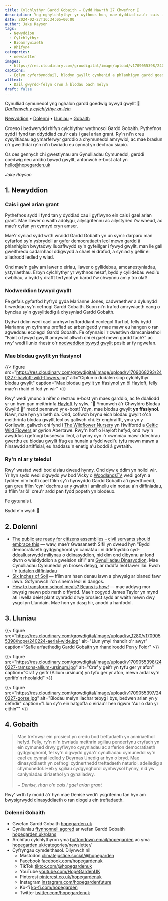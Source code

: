 ```yaml
---
title: Cylchlythyr Gardd Gobaith — Dydd Mawrth 27 Chwefror 🌸
description: Yng nghylchlythyr yr wythnos hon, mae dyddiad cau'r cais i gael arian grant ar y gorwel, nodweddion bywyd gwyllt, WoodlandsTV, a blodau gwyllt mewn ffasiwn
date: 2024-02-27T16:34:05+00:00
author: Jake Rayson 
tags: 
  - Newyddion
  - Cylchlythyr
  - Bioamrywiaeth
  - Rhifyn4
categories: 
  - newsletter
images: 
  - https://res.cloudinary.com/growdigital/image/upload/v1709055398/240227-saxifrage.jpg
captions: 
  - Eglyn cyferbynddail, blodyn gwyllt cynhenid a phlanhigyn gardd goedwig
alttext: 
  - Dail gwyrdd-felyn crwn â blodau bach melyn
draft: false
---
```


Cynulliad cymunedol yng nghalon gardd goedwig bywyd gwyllt 💚<br>
_[Darllenwch y cylchlythyr ar-lein](https://hopegarden.uk/blog/240227-newsletter)_

[Newyddion](#1-news) • [Dolenni](#2-links) • [Lluniau](#3-photos) • [Gobaith](#4-hope-links)

Croeso i bedwerydd rhifyn cylchlythyr wythnosol Gardd Gobaith. Pythefnos sydd i fynd tan ddyddiad cau'r cais i gael arian grant. Ry'n ni'n creu cysylltiadau ag ymarferwyr garddio a chymunedol amrywiol, ac mae braslun o'r gweithdai ry'n ni'n bwriadu eu cynnal yn dechrau siapio.

Os oes gennych chi gwestiynau am Gynulliadau Cymunedol, gerddi coedwig neu arddio bywyd gwyllt, anfonwch e-bost ataf yn <hello@hopegarden.uk>

_Jake Rayson_

## 1. Newyddion

### Cais i gael arian grant

Pythefnos sydd i fynd tan y dyddiad cau i gyflwyno ein cais i gael arian grant. Mae llawer o waith adolygu, ailysgrifennu ac ailystyried i'w wneud, ac mae'r cyfan yn cymryd cryn amser.

Mae'r syniad sydd wrth wraidd Gardd Gobaith yn un syml: darparu man cyfarfod sy'n ysbrydoli ar gyfer democratiaeth leol mewn gardd â phlanhigion bwytadwy lluosflwydd sy'n gyfeillgar i fywyd gwyllt, man lle gall gweithredu cadarnhaol ddigwydd a chael ei drafod, a syniad y gellir ei ailadrodd ledled y wlad.

Ond mae'n galw am lawer o eiriau, llawer o gyllidebau, amcanestyniadau, ystyriaethau. Erbyn cylchlythyr yr wythnos nesaf, bydd y cyllidebau wedi'u cwblhau, a bydd y drafft terfynol yn barod i'w chwynnu am y tro olaf!

### Nodweddion bywyd gwyllt

Fe gefais gyfarfod hyfryd gyda Marianne Jones, cadwraethwr a dylunydd tirweddau sy'n cefnogi Gardd Gobaith. Buon ni'n trafod amrywiaeth eang o bynciau sy'n gysylltiedig â chysyniad Gardd Gobaith.

Dydw i ddim wedi cael unrhyw hyfforddiant ecolegol ffurfiol, felly bydd Marianne yn cyfrannu profiad ac arbenigedd y mae mawr eu hangen o ran agweddau ecolegol Gardd Gobaith. Fe ofynnais i'r cwestiwn damcaniaethol “Faint o fywyd gwyllt amrywiol allwch chi ei gael mewn gardd fach?” ac rwy' wedi llunio rhestr o'r [nodweddion bywyd gwyllt](https://natureworks.org.uk/wildlife-features) posib ar fy ngwefan.

### Mae blodau gwyllt yn ffasiynol

{{< figure src="https://res.cloudinary.com/growdigital/image/upload/v1709068293/240227-hayloft-wild-flowers.jpg" alt="Ciplun o dudalen siop cylchlythyr blodau gwyllt" caption="Mae blodau gwyllt yn ffasiynol yn ôl Hayloft, felly mae'n rhaid ei fod yn wir" >}}

Rwy' wedi ymuno â nifer o restrau e-bost ym maes garddio, ac fe ddaliodd yr un hwn gan meithrinfa [Hayloft](https://hayloft.co.uk/) fy sylw. “🌸&nbsp;Ymunwch â'r Chwyldro Blodau Gwyllt!&nbsp;🌸” medd pennawd yr e-bost! Ydyn, mae blodau gwyllt **yn ffasiynol**. Nawr, mae hyn yn beth da. Ond, cofiwch brynu eich blodau gwyllt o'ch meithrinfa blodau gwyllt leol os gallwch chi. Er enghraifft, yma yn y Gorllewin, gallwch chi fynd i [The Wildflower Nursery](https://www.thewildflowernursery.co.uk/) yn Hwlffordd a [Celtic Wild Flowers](https://celticwildflowers.co.uk/) ar gyrion Abertawe. Rwy'n hoff o Hayloft hefyd, ond rwy'n awyddus i gefnogi busnesau lleol, a hynny cyn i'r cwmnïau mawr ddechrau gwerthu eu blodau gwyllt ffug eu hunain a fydd wedi'u tyfu mewn mawn a hinsawdd artiffisial, eu haddasu'n enetig a'u boddi â gwrtaith. 

### Ry'n ni ar y teledu!

Rwy' wastad wedi bod eisiau dweud hynny. Ond dyw e ddim yn hollol wir. Yr hyn sydd wedi digwydd yw bod Vicky o [WoodlandsTV](https://www.woodlands.co.uk/tv/) wedi gofyn a fydden ni'n hoffi cael ffilm sy'n hyrwyddo Gardd Gobaith a'i gwerthoedd, gan greu ffilm 'cyn' dechrau ar y gwaith i amlinellu ein nodau a'n diffiniadau, a ffilm 'ar ôl' creu'r ardd pan fydd popeth yn blodeuo. 

Fe gytunais i.

Bydd e'n wych 💚

## 2. Dolenni

* [The public are ready for citizens assemblies – civil servants should embrace this](https://www.civilserviceworld.com/news/article/citizens-assemblies-are-long-overdue-and-a-chance-to-change-the-way-government-works-for-the-better-28793) — waw, mae'r Gwasanaeth Sifil yn dweud hyn "Bydd democratiaeth gydgynghorol yn caniatáu i ni ddefnyddio cyd-ddeallusrwydd miliynau o ddinasyddion, nid dim ond dibynnu ar lond dwrn o wleidyddion a gweision sifil" am [Gynulliadau Dinasyddion](https://extinctionrebellion.uk/decide-together/citizens-assembly/). Mae Cynulliadau Cymunedol yn broses debyg, ar raddfa leol lawer llai. Ewch i'n [tudalen diffiniadau](/definitions/)
* [Six Inches of Soil](https://www.sixinchesofsoil.org/) — ffilm am haen denau iawn a phwysig ar blaned fawr iawn. Gofynnwch i'ch sinema leol ei dangos.
* [How to transform school meals? Beans is how!](https://hodmedods.co.uk/blogs/news/how-to-transform-school-meals-beans-is-how) — mae addysg mor bwysig mewn pob math o ffyrdd. Mae'r cogydd James Taylor yn mynd ati i wella deiet plant cynradd drwy brosiect sydd ar waith mewn dwy ysgol yn Llundain. Mae hon yn dasg hir, anodd a hanfodol.

## 3. Lluniau

{{< figure src="https://res.cloudinary.com/growdigital/image/upload/w_1280/v1709055398/hope/240224-aerial-wide.jpg" alt="Llun ymyl rhandir o'r awyr" caption="Safle arfaethedig Gardd Gobaith yn rhandiroedd Pen y Foidr" >}}

{{< figure src="https://res.cloudinary.com/growdigital/image/upload/v1709055398/240227-ramsons-allium-ursinum.jpg" alt="Craf y geifr yn tyfu ger yr afon" caption="Craf y geifr (Allium ursinum) yn tyfu ger yr afon, mewn ardal sy'n gorlifo'n rheolaidd" >}}

{{< figure src="https://res.cloudinary.com/growdigital/image/upload/v1709055397/240227-gorse.jpg" alt="Blodau melyn llachar tebyg i bys, bedwen arian yn y cefndir" caption="Llun sy'n ein hatgoffa o eiriau'r hen rigwm “Aur o dan yr eithin”" >}}

## 4. Gobaith

>  Mae trefnwyr ein prosiect yn credu bod treftadaeth yn anniriaethol hefyd. Felly, ry'n ni'n bwriadu meithrin sgiliau penderfynu cryfach yn ein cymuned drwy gyflwyno cysyniadau ac arferion democratiaeth gydgynghorol, fel sy'n digwydd gyda'r cynulliadau cymunedol sy'n cael eu cynnal ledled y Deyrnas Unedig ar hyn o bryd. Mae dinasyddiaeth yn cefnogi cydnerthedd treftadaeth naturiol, adeiledig a chymunedol. Heb y sgiliau cydgynghorol cynhwysol hynny, nid yw canlyniadau diriaethol yn gynaliadwy.<br><br>_~ Denise, rhan o'n cais i gael arian grant_

Rwy' wrth fy modd â'r hyn mae Denise wedi'i ysgrifennu fan hyn am bwysigrwydd dinasyddiaeth o ran diogelu ein treftadaeth.

### Dolenni Gobaith

* Gwefan Gardd Gobaith [hopegarden.uk](https://hopegarden.uk/)
* Cynlluniau [ffynhonnell agored](https://en.wikipedia.org/wiki/Open_source) ar wefan Gardd Gobaith [hopegarden.uk/plans](https://hopegarden.uk/plans)
* Archifau cylchlythyron yma [buttondown.email/hopegarden](https://buttondown.email/hopegarden) ac yma [hopegarden.uk/categories/newsletter/](https://hopegarden.uk/categories/newsletter/)
* Cyfryngau cymdeithasol. Dilynwch ni!
  * Mastodon [climatejustice.social/@hopegarden](https://climatejustice.social/@hopegarden)
  * Facebook [facebook.com/hopegardenuk](https://facebook.com/hopegardenuk)
  * TikTok [tiktok.com/@hopegardenuk](https://www.tiktok.com/@hopegardenuk)
  * YouTube [youtube.com/HopeGardenUK](https://www.youtube.com/@HopeGardenUK )
  * Pinterest [pinterest.co.uk/hopegardenuk](https://www.pinterest.co.uk/hopegardenuk/)
  * Instagram [instagram.com/hopegardenfuture](https://instagram.com/hopegardenfuture)
  * Ko-fi [ko-fi.com/hopegarden](https://ko-fi.com/hopegarden)
  * Twitter [twitter.com/hopegardenuk](https://twitter.com/hopegardenuk)
